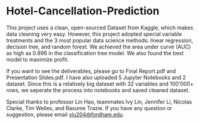 # Hotel-Cancellation-Prediction
This project uses a clean, open-sourced Dataset from Kaggle, which makes data cleaning very easy. However, this project adopted special variable treatments and the 3 most popular data science methods: linear regression, decision tree, and random forest. We achieved the area under curve (AUC) as high as 0.896 in the classification tree model. We also found the best model to maximize profit.

If you want to see the deliverables, please go to Final Report.pdf and Presentation Slides.pdf. I have also uploaded 5 Jupyter Notebooks and 2 dataset. Since this is a relatively big dataset with 32 variables and 100'000+ rows, we seperate the process into notebooks and saved cleaned dataset.

Special thanks to professor Lin Hao, teammates Ivy Lin, Jennifer Li, Nicolas Clarke, Tim Welles, and Rasume Trazie. If you have any question or suggestion, please email ylu204@fordham.edu.
